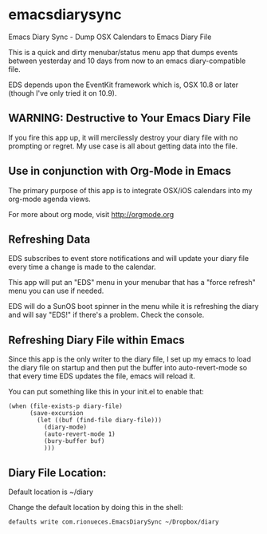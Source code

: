 emacsdiarysync
==============

Emacs Diary Sync - Dump OSX Calendars to Emacs Diary File

This is a quick and dirty menubar/status menu app that dumps events
between yesterday and 10 days from now to an emacs diary-compatible file.

EDS depends upon the EventKit framework which is, OSX 10.8 or later (though I've only tried it on 10.9).

WARNING: Destructive to Your Emacs Diary File
---------------------------------------------

If you fire this app up, it will mercilessly destroy your diary file with no prompting or regret. My use case is all about getting data into the file.

Use in conjunction with Org-Mode in Emacs
-----------------------------------------

The primary purpose of this app is to integrate OSX/iOS calendars into my
org-mode agenda views.

For more about org mode, visit http://orgmode.org

Refreshing Data
---------------

EDS subscribes to event store notifications and will update your diary file every time a change is made to the calendar.

This app will put an "EDS" menu in your menubar that has a "force refresh" menu you can use if needed.

EDS will do a SunOS boot spinner in the menu while it is refreshing the diary and will say "EDS!" if there's a problem. Check the console.

Refreshing Diary File within Emacs
----------------------------------

Since this app is the only writer to the diary file, I set up my emacs to load the diary file on startup
and then put the buffer into auto-revert-mode so that every time EDS updates the file, emacs will reload it.

You can put something like this in your init.el to enable that:

```
(when (file-exists-p diary-file)
      (save-excursion
        (let ((buf (find-file diary-file)))
          (diary-mode)
          (auto-revert-mode 1)
          (bury-buffer buf)
          )))
```

Diary File Location:
--------------------

Default location is ~/diary

Change the default location by doing this in the shell:

``defaults write com.rionueces.EmacsDiarySync ~/Dropbox/diary``
  
